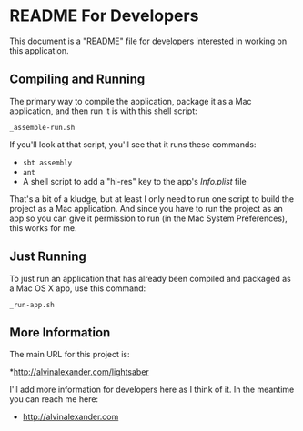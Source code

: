 README For Developers
=====================

This document is a "README" file for developers interested in working
on this application.


Compiling and Running
---------------------

The primary way to compile the application, package it as a Mac application,
and then run it is with this shell script:

    _assemble-run.sh

If you'll look at that script, you'll see that it runs these commands:

* `sbt assembly`
* `ant`
* A shell script to add a "hi-res" key to the app's _Info.plist_ file

That's a bit of a kludge, but at least I only need to run one script
to build the project as a Mac application. And since you have to run
the project as an app so you can give it permission to run (in the
Mac System Preferences), this works for me.


Just Running
------------

To just run an application that has already been compiled and
packaged as a Mac OS X app, use this command:

    _run-app.sh


More Information
----------------

The main URL for this project is: 

*http://alvinalexander.com/lightsaber

I'll add more information for developers here as I think of it. In the meantime
you can reach me here:

* http://alvinalexander.com





